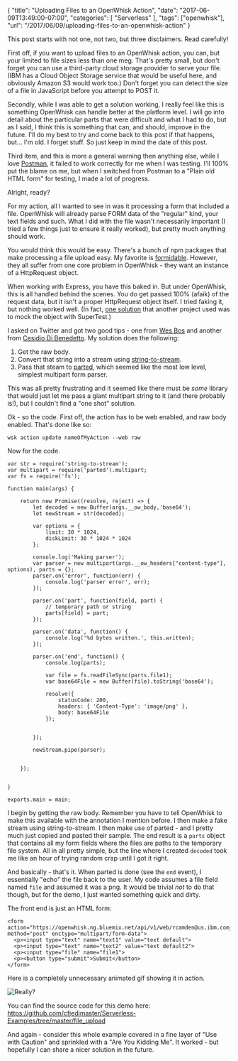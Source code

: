 {
	"title": "Uploading Files to an OpenWhisk Action",
	"date": "2017-06-09T13:49:00-07:00",
	"categories": [
		"Serverless"
	],
	"tags": ["openwhisk"],
	"url": "/2017/06/09/uploading-files-to-an-openwhisk-action"
}

This post starts with not one, not two, but three disclaimers. Read carefully!

First off, if you want to upload files to an OpenWhisk action, you can, but your limited to file sizes less than one meg. That's pretty small, but don't forget you can use a third-party cloud storage provider to serve your file. (IBM has a Cloud Object Storage service that would be useful here, and obviously Amazon S3 would work too.) Don't forget you can detect the size of a file in JavaScript before you attempt to POST it.

Secondly, while I was able to get a solution working, I really feel like this is something OpenWhisk can handle better at the platform level. I will go into detail about the particular parts that were difficult and what I had to do, but as I said, I think this is something that can, and should, improve in the future. I'll do my best to try and come back to this post if that happens, but... I'm old. I forget stuff. So just keep in mind the date of this post.

Third item, and this is more a general warning then anything else, while I love [Postman](https://www.getpostman.com/), it failed to work correctly for me when I was testing. I'll 100% put the blame on me, but when I switched from Postman to a "Plain old HTML form" for testing, I made a lot of progress. 

Alright, ready?

For my action, all I wanted to see in was it processing a form that included a file. OpenWhisk will already parse FORM data of the "regular" kind, your text fields and such. What I did with the file wasn't necessarily important (I tried a few things just to ensure it really worked), but pretty much anything should work.

You would think this would be easy. There's a bunch of npm packages that make processing a file upload easy. My favorite is [formidable](https://www.npmjs.com/package/formidable). However, they all suffer from one core problem in OpenWhisk - they want an instance of a HttpRequest object. 

When working with Express, you have this baked in. But under OpenWhisk, this is all handled behind the scenes. You do get passed 100% (afaik) of the request data, but it isn't a proper HttpRequest object itself. I tried faking it, but nothing worked well. (In fact, [one solution](https://github.com/lionelvillard/openwhisk-expressjs/blob/master/index.js) that another project used was to mock the object with SuperTest.)

I asked on Twitter and got two good tips - one from [Wes Bos](http://wesbos.com/) and another from [Cesidio Di Benedetto](http://cesidiodibenedetto.com/). My solution does the following:

<ol>
<li> Get the raw body.
<li>Convert that string into a stream using <a href="https://www.npmjs.com/package/string-to-stream">string-to-stream</a>.
<li>Pass that steam to <a href="https://github.com/chjj/parted">parted</a>, which seemed like the most low level, simplest multipart form parser. 
</ol>

This was all pretty frustrating and it seemed like there must be *some* library that would just let me pass a giant multipart string to it (and there probably is!), but I couldn't find a "one shot" solution.

Ok - so the code. First off, the action has to be web enabled, and raw body enabled. That's done like so:

	wsk action update nameOfMyAction --web raw

Now for the code.

<pre><code class="language-javascript">var str = require(&#x27;string-to-stream&#x27;);
var multipart = require(&#x27;parted&#x27;).multipart;
var fs = require(&#x27;fs&#x27;);

function main(args) {

	return new Promise((resolve, reject) =&gt; {
		let decoded = new Buffer(args.__ow_body,&#x27;base64&#x27;);
		let newStream = str(decoded);

		var options = {
			limit: 30 * 1024,
			diskLimit: 30 * 1024 * 1024
		};

		console.log(&#x27;Making parser&#x27;);
		var parser = new multipart(args.__ow_headers[&quot;content-type&quot;], options), parts = {};
		parser.on(&#x27;error&#x27;, function(err) {
			console.log(&#x27;parser error&#x27;, err);
		});

		parser.on(&#x27;part&#x27;, function(field, part) {
			&#x2F;&#x2F; temporary path or string
			parts[field] = part;
		});

		parser.on(&#x27;data&#x27;, function() {
			console.log(&#x27;%d bytes written.&#x27;, this.written);
		});

		parser.on(&#x27;end&#x27;, function() {
			console.log(parts);

			var file = fs.readFileSync(parts.file1);
			var base64File = new Buffer(file).toString(&#x27;base64&#x27;);

			resolve({
				statusCode: 200,
				headers: { &#x27;Content-Type&#x27;: &#x27;image&#x2F;png&#x27; },
				body: base64File
			});


		});

		newStream.pipe(parser);


	});

		
}

exports.main = main;
</code></pre>

I begin by getting the raw body. Remember you have to tell OpenWhisk to make this available with the annotation I mention before. I then make a fake stream using string-to-stream. I then make use of parted - and I pretty much just copied and pasted their sample. The end result is a `parts` object that contains all my form fields where the files are paths to the temporary file system. All in all pretty simple, but the line where I created `decoded` took me like an hour of trying random crap until I got it right. 

And basically - that's it. When parted is done (see the `end` event), I essentially "echo" the file back to the user. My code assumes a file field named `file` and assumed it was a png. It would be trivial *not* to do that though, but for the demo, I just wanted something quick and dirty.

The front end is just an HTML form:

<pre><code class="language-markup">&lt;form 
action=&quot;https:&#x2F;&#x2F;openwhisk.ng.bluemix.net&#x2F;api&#x2F;v1&#x2F;web&#x2F;rcamden@us.ibm.com_My%20Space&#x2F;safeToDelete&#x2F;filetest1&quot; 
method=&quot;post&quot; enctype=&quot;multipart&#x2F;form-data&quot;&gt;
  &lt;p&gt;&lt;input type=&quot;text&quot; name=&quot;text1&quot; value=&quot;text default&quot;&gt;
  &lt;p&gt;&lt;input type=&quot;text&quot; name=&quot;text2&quot; value=&quot;text default2&quot;&gt;
  &lt;p&gt;&lt;input type=&quot;file&quot; name=&quot;file1&quot;&gt;
  &lt;p&gt;&lt;button type=&quot;submit&quot;&gt;Submit&lt;&#x2F;button&gt;
&lt;&#x2F;form&gt;
</code></pre>

Here is a completely unnecessary animated gif showing it in action.

![Really?](https://static.raymondcamden.com/images/2017/6/owform.gif)

You can find the source code for this demo here: https://github.com/cfjedimaster/Serverless-Examples/tree/master/file_upload

And again - consider this whole example covered in a fine layer of "Use with Caution" and sprinkled with a "Are You Kidding Me". It worked - but hopefully I can share a nicer solution in the future.


